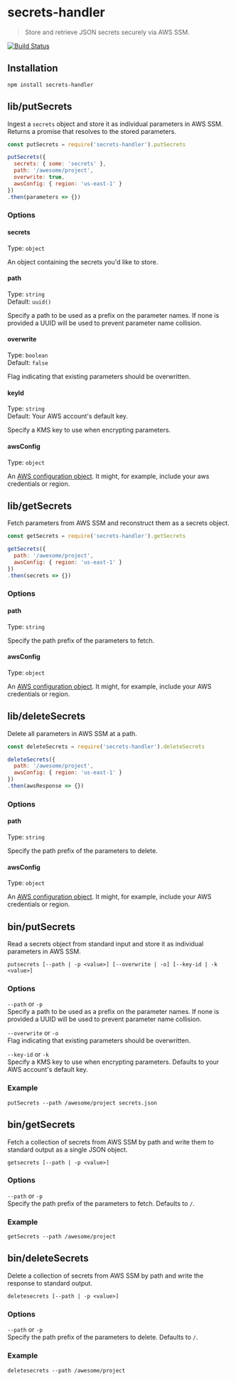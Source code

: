 # secrets-handler

> Store and retrieve JSON secrets securely via AWS SSM.

[![Build Status](https://travis-ci.org/uberops/secrets-handler.svg?branch=master)](https://travis-ci.org/uberops/secrets-handler)

## Installation
`npm install secrets-handler`



## lib/putSecrets
Ingest a `secrets` object and store it as individual parameters in AWS SSM. Returns a promise that resolves to the stored parameters.

```js
const putSecrets = require('secrets-handler').putSecrets

putSecrets({
  secrets: { some: 'secrets' },
  path: '/awesome/project',
  overwrite: true,
  awsConfig: { region: 'us-east-1' }
})
.then(parameters => {})
```

### Options

#### secrets
Type: `object`  

An object containing the secrets you'd like to store.  


#### path
Type: `string`  
Default: `uuid()`  

Specify a path to be used as a prefix on the parameter names. If none is provided a UUID will be used to prevent parameter name collision.


#### overwrite
Type: `boolean`  
Default: `false`  

Flag indicating that existing parameters should be overwritten.

#### keyId
Type: `string`  
Default: Your AWS account's default key.  

Specify a KMS key to use when encrypting parameters.


#### awsConfig
Type: `object`  

An [AWS configuration object](http://docs.aws.amazon.com/AWSJavaScriptSDK/latest/AWS/Config.html).  It might, for example, include your aws credentials or region.  



## lib/getSecrets
Fetch parameters from AWS SSM and reconstruct them as a secrets object.
```js
const getSecrets = require('secrets-handler').getSecrets

getSecrets({
  path: '/awesome/project',
  awsConfig: { region: 'us-east-1' }
})
.then(secrets => {})
```

### Options


#### path
Type: `string`  

Specify the path prefix of the parameters to fetch.


#### awsConfig
Type: `object`  

An [AWS configuration object](http://docs.aws.amazon.com/AWSJavaScriptSDK/latest/AWS/Config.html).  It might, for example, include your AWS credentials or region.  



## lib/deleteSecrets
Delete all parameters in AWS SSM at a path.
```js
const deleteSecrets = require('secrets-handler').deleteSecrets

deleteSecrets({
  path: '/awesome/project',
  awsConfig: { region: 'us-east-1' }
})
.then(awsResponse => {})
```

### Options


#### path
Type: `string`  

Specify the path prefix of the parameters to delete.


#### awsConfig
Type: `object`  

An [AWS configuration object](http://docs.aws.amazon.com/AWSJavaScriptSDK/latest/AWS/Config.html).  It might, for example, include your AWS credentials or region.  



## bin/putSecrets
Read a secrets object from standard input and store it as individual parameters in AWS SSM.
```
putsecrets [--path | -p <value>] [--overwrite | -o] [--key-id | -k <value>]
```

### Options
`--path` or `-p`  
Specify a path to be used as a prefix on the parameter names. If none is provided a UUID will be used to prevent parameter name collision.

`--overwrite` or `-o`  
Flag indicating that existing parameters should be overwritten.

`--key-id` or `-k`  
Specify a KMS key to use when encrypting parameters. Defaults to your AWS account's default key.


### Example
```
putSecrets --path /awesome/project secrets.json
```



## bin/getSecrets
Fetch a collection of secrets from AWS SSM by path and write them to standard output as a single JSON object.
```
getsecrets [--path | -p <value>]
```

### Options
`--path` or `-p`  
Specify the path prefix of the parameters to fetch. Defaults to `/`.

### Example
```
getSecrets --path /awesome/project
```



## bin/deleteSecrets
Delete a collection of secrets from AWS SSM by path and write the response to standard output.
```
deletesecrets [--path | -p <value>]
```

### Options
`--path` or `-p`  
Specify the path prefix of the parameters to delete. Defaults to `/`.

### Example
```
deletesecrets --path /awesome/project
```
